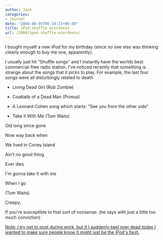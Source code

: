 ```yaml
---
author: Jack
categories:
- Journal
date: "2004-08-05T05:34:21+00:00"
title: iPod shuffle wierdness
url: /2004/ipod-shuffle-wierdness/
---
```


I bought myself a new iPod for my birthday (since no one else was thinking clearly enough to buy me one, apparently).

I usually just hit "Shuffle songs" and I instantly have the worlds best commercial-free radio station. I've noticed recently that something is strange about the songs that it picks to play. For example, the last four songs were all disturbingly related to death.

</p> 

  * Living Dead Girl (Rob Zombie)


  * Coattails of a Dead Man (Primus)


  * A Leonard Cohen song which starts: "See you from the other side" 


  * Take it With Me (Tom Waits)
</ul> 

Old long since gone
  

  
Now way back when
  

  
We lived in Coney Island
  

  
Ain't no good thing
  

  
Ever dies
  

  
I'm gonna take it with me
  

  
When I go
  

  
(Tom Waits)

Creepy.

If you're susceptible to that sort of nonsense. (he says with just a little too much conviction)

<ins>Note: I try not to post during work, but if I suddenly keel over dead today I wanted to make sure people know it might just be the iPod's fault.</ins>